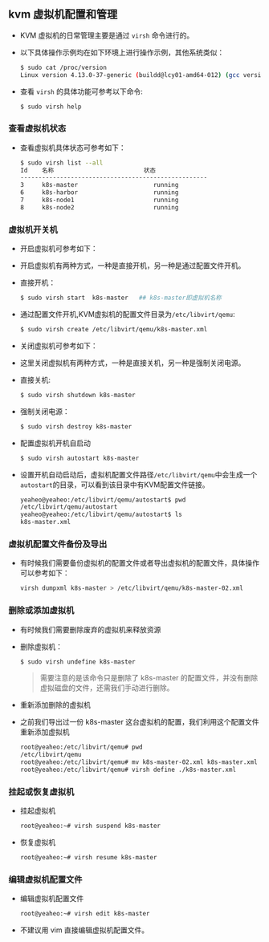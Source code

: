 ## kvm 虚拟机配置和管理
- KVM 虚拟机的日常管理主要是通过 `virsh` 命令进行的。
- 以下具体操作示例均在如下环境上进行操作示例，其他系统类似：
  
  ```bash
  $ sudo cat /proc/version
  Linux version 4.13.0-37-generic (buildd@lcy01-amd64-012) (gcc version 5.4.0 20160609 (Ubuntu 5.4.0-6ubuntu1~16.04.9)) #42~16.04.1-Ubuntu SMP Wed Mar 7 16:03:28 UTC 2018
  ```
- 查看 `virsh` 的具体功能可参考以下命令:

  ```bash
  $ sudo virsh help
  ```

### 查看虚拟机状态
- 查看虚拟机具体状态可参考如下：
  
  ```bash
  $ sudo virsh list --all
  Id    名称                         状态
  ----------------------------------------------------
  3     k8s-master                     running
  6     k8s-harbor                     running
  7     k8s-node1                      running
  8     k8s-node2                      running
  ```

### 虚拟机开关机
- 开启虚拟机可参考如下：
- 开启虚拟机有两种方式，一种是直接开机，另一种是通过配置文件开机。
- 直接开机：

  ```bash
  $ sudo virsh start  k8s-master   ## k8s-master即虚拟机名称
  ```

- 通过配置文件开机,KVM虚拟机的配置文件目录为`/etc/libvirt/qemu`:

  ```bash
  $ sudo virsh create /etc/libvirt/qemu/k8s-master.xml
  ```
- 关闭虚拟机可参考如下：
- 这里关闭虚拟机有两种方式，一种是直接关机，另一种是强制关闭电源。
- 直接关机:
  
  ```bash
  $ sudo virsh shutdown k8s-master
  ```
- 强制关闭电源：
  
  ```bash
  $ sudo virsh destroy k8s-master
  ```
- 配置虚拟机开机自启动
  
  ```bash
  $ sudo virsh autostart k8s-master
  ```
- 设置开机自动启动后，虚拟机配置文件路径`/etc/libvirt/qemu`中会生成一个`autostart`的目录，可以看到该目录中有KVM配置文件链接。
  
  ```bash
  yeaheo@yeaheo:/etc/libvirt/qemu/autostart$ pwd
  /etc/libvirt/qemu/autostart
  yeaheo@yeaheo:/etc/libvirt/qemu/autostart$ ls
  k8s-master.xml
  ```
### 虚拟机配置文件备份及导出
- 有时候我们需要备份虚拟机的配置文件或者导出虚拟机的配置文件，具体操作可以参考如下：
   
  ```bash
  virsh dumpxml k8s-master > /etc/libvirt/qemu/k8s-master-02.xml
  ```
### 删除或添加虚拟机
- 有时候我们需要删除废弃的虚拟机来释放资源
- 删除虚拟机：
  ```bash
  $ sudo virsh undefine k8s-master
  ```
  > 需要注意的是该命令只是删除了 k8s-master 的配置文件，并没有删除虚拟磁盘的文件，还需我们手动进行删除。

- 重新添加删除的虚拟机
- 之前我们导出过一份 k8s-master 这台虚拟机的配置，我们利用这个配置文件重新添加虚拟机
   
  ```bash
  root@yeaheo:/etc/libvirt/qemu# pwd
  /etc/libvirt/qemu
  root@yeaheo:/etc/libvirt/qemu# mv k8s-master-02.xml k8s-master.xml
  root@yeaheo:/etc/libvirt/qemu# virsh define ./k8s-master.xml
  ```

### 挂起或恢复虚拟机
- 挂起虚拟机
   
  ```bash
  root@yeaheo:~# virsh suspend k8s-master
  ```
- 恢复虚拟机
   
  ```bash
  root@yeaheo:~# virsh resume k8s-master
  ```

### 编辑虚拟机配置文件
- 编辑虚拟机配置文件
   
  ```bash
  root@yeaheo:~# virsh edit k8s-master
  ```
- 不建议用 vim 直接编辑虚拟机配置文件。
 
  
  
